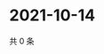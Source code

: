 # 2021-10-14

共 0 条

<!-- BEGIN WEIBO -->
<!-- 最后更新时间 Thu Oct 14 2021 09:57:16 GMT+0800 (China Standard Time) -->

<!-- END WEIBO -->

